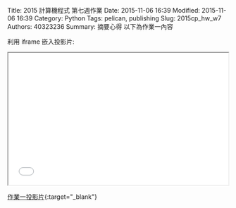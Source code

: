 Title: 2015 計算機程式 第七週作業
Date: 2015-11-06 16:39
Modified: 2015-11-06 16:39
Category: Python
Tags: pelican, publishing
Slug: 2015cp_hw_w7
Authors: 40323236
Summary: 摘要心得
以下為作業一內容

利用 iframe 嵌入投影片:

<iframe src="40323236_cp_w6.html" width="500" height="300"></iframe>

[作業一投影片](40323236_cp_w6.html){:target="_blank"}

